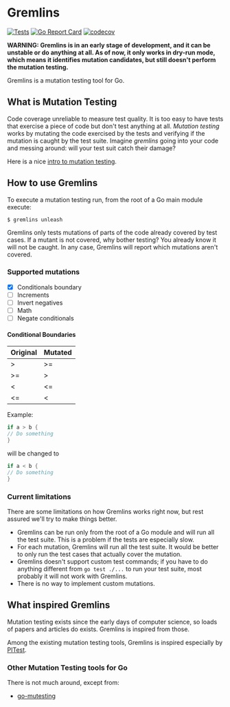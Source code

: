 # Gremlins

[![Tests](https://github.com/k3rn31/gremlins/actions/workflows/ci.yml/badge.svg)](https://github.com/k3rn31/gremlins/actions/workflows/ci.yml)
[![Go Report Card](https://goreportcard.com/badge/github.com/k3rn31/gremlins)](https://goreportcard.com/report/github.com/k3rn31/gremlins)
[![codecov](https://codecov.io/gh/k3rn31/gremlins/branch/main/graph/badge.svg?token=MICF9A6U3J)](https://codecov.io/gh/k3rn31/gremlins)

**WARNING: Gremlins is in an early stage of development, and it can be unstable or do anything at all. As of now, it
only works in dry-run mode, which means it identifies mutation candidates, but still doesn't perform the mutation
testing.**

Gremlins is a mutation testing tool for Go.

## What is Mutation Testing

Code coverage unreliable to measure test quality. It is too easy to have tests that exercise a piece of code but don't
test anything at all.
_Mutation testing_ works by mutating the code exercised by the tests and verifying if the mutation is caught by
the test suite. Imagine _gremlins_ going into your code and messing around: will your test suit catch their damage?

Here is a nice [intro to mutation testing](https://pedrorijo.com/blog/intro-mutation/).

## How to use Gremlins

To execute a mutation testing run, from the root of a Go main module execute:

```shell
$ gremlins unleash
```

Gremlins only tests mutations of parts of the code already covered by test cases. If a mutant is not covered, why bother
testing? You already know it will not be caught. In any case, Gremlins will report which mutations aren't covered.

### Supported mutations

- [x] Conditionals boundary
- [ ] Increments
- [ ] Invert negatives
- [ ] Math
- [ ] Negate conditionals

#### Conditional Boundaries

| Original | Mutated |
|----------|---------|
| \>       | \>=     |
| \>=      | \>      |
| <        | <=      |
| <=       | <       |

Example:

```go
if a > b {
// Do something
}
```

will be changed to

```go
if a < b {
// Do something
}
```

### Current limitations

There are some limitations on how Gremlins works right now, but rest assured we'll try to make things better.

- Gremlins can be run only from the root of a Go module and will run all the test suite. This is a problem if the tests
  are especially slow.
- For each mutation, Gremlins will run all the test suite. It would be better to only run the test cases that actually
  cover the mutation.
- Gremlins doesn't support custom test commands; if you have to do anything different from `go test ./...` to run your
  test suite, most probably it will not work with Gremlins.
- There is no way to implement custom mutations.

## What inspired Gremlins

Mutation testing exists since the early days of computer science, so loads of papers and articles do exists. Gremlins is
inspired from those.

Among the existing mutation testing tools, Gremlins is inspired especially by [PITest](https://pitest.org/).

### Other Mutation Testing tools for Go

There is not much around, except from:

- [go-mutesting](https://github.com/avito-tech/go-mutesting#list-of-mutators)

